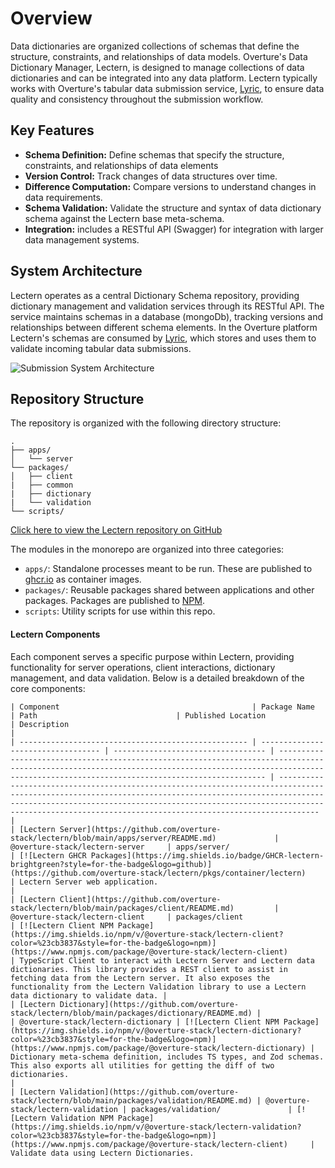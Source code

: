 # Overview

Data dictionaries are organized collections of schemas that define the structure, constraints, and relationships of data models. Overture's Data Dictionary Manager, Lectern, is designed to manage collections of data dictionaries and can be integrated into any data platform. Lectern typically works with Overture's tabular data submission service, [Lyric](https://docs.overture.bio/docs/under-development/lyric/), to ensure data quality and consistency throughout the submission workflow.

## Key Features

- **Schema Definition:** Define schemas that specify the structure, constraints, and relationships of data elements
- **Version Control:** Track changes of data structures over time.
- **Difference Computation:** Compare versions to understand changes in data requirements.
- **Schema Validation:** Validate the structure and syntax of data dictionary schema against the Lectern base meta-schema.
- **Integration:** includes a RESTful API (Swagger) for integration with larger data management systems.

## System Architecture

Lectern operates as a central Dictionary Schema repository, providing dictionary management and validation services through its RESTful API. The service maintains schemas in a database (mongoDb), tracking versions and relationships between different schema elements. In the Overture platform Lectern's schemas are consumed by [Lyric](https://docs.overture.bio/docs/under-development/lyric/), which stores and uses them to validate incoming tabular data submissions.

![Submission System Architecture](./assets/submission-system.svg "Updated Overture Submission System")

## Repository Structure

The repository is organized with the following directory structure:

```
.
├── apps/
│   └── server
└── packages/
│   ├── client
|   ├── common
|   ├── dictionary
|   └── validation
└── scripts/
```

[Click here to view the Lectern repository on GitHub](https://github.com/overture-stack/lectern)

The modules in the monorepo are organized into three categories:

- `apps/`: Standalone processes meant to be run. These are published to [ghcr.io](https://ghcr.io) as container images.
- `packages/`: Reusable packages shared between applications and other packages. Packages are published to [NPM](https://npmjs.com).
- `scripts`: Utility scripts for use within this repo.

#### Lectern Components

Each component serves a specific purpose within Lectern, providing functionality for server operations, client interactions, dictionary management, and data validation. Below is a detailed breakdown of the core components:

    | Component                                           | Package Name                       | Path                               | Published Location                                                                                                                                                                                              | Description                                                                                                                                                                                                                                                                                       |
    | --------------------------------------------------- | ---------------------------------- | ---------------------------------- | --------------------------------------------------------------------------------------------------------------------------------------------------------------------------------------------------------------- | ------------------------------------------------------------------------------------------------------------------------------------------------------------------------------------------------------------------------------------------------------------------------------------------------- |
    | [Lectern Server](https://github.com/overture-stack/lectern/blob/main/apps/server/README.md)             | @overture-stack/lectern-server     | apps/server/                       | [![Lectern GHCR Packages](https://img.shields.io/badge/GHCR-lectern-brightgreen?style=for-the-badge&logo=github)](https://github.com/overture-stack/lectern/pkgs/container/lectern)                             | Lectern Server web application.                                                                                                                                                                                                                                                                   |
    | [Lectern Client](https://github.com/overture-stack/lectern/blob/main/packages/client/README.md)         | @overture-stack/lectern-client     | packages/client                    | [![Lectern Client NPM Package](https://img.shields.io/npm/v/@overture-stack/lectern-client?color=%23cb3837&style=for-the-badge&logo=npm)](https://www.npmjs.com/package/@overture-stack/lectern-client)         | TypeScript Client to interact with Lectern Server and Lectern data dictionaries. This library provides a REST client to assist in fetching data from the Lectern server. It also exposes the functionality from the Lectern Validation library to use a Lectern data dictionary to validate data. |
    | [Lectern Dictionary](https://github.com/overture-stack/lectern/blob/main/packages/dictionary/README.md) |                                    | @overture-stack/lectern-dictionary | [![Lectern Client NPM Package](https://img.shields.io/npm/v/@overture-stack/lectern-dictionary?color=%23cb3837&style=for-the-badge&logo=npm)](https://www.npmjs.com/package/@overture-stack/lectern-dictionary) | Dictionary meta-schema definition, includes TS types, and Zod schemas. This also exports all utilities for getting the diff of two dictionaries.                                                                                                                                                  |
    | [Lectern Validation](https://github.com/overture-stack/lectern/blob/main/packages/validation/README.md) | @overture-stack/lectern-validation | packages/validation/               | [![Lectern Validation NPM Package](https://img.shields.io/npm/v/@overture-stack/lectern-validation?color=%23cb3837&style=for-the-badge&logo=npm)](https://www.npmjs.com/package/@overture-stack/lectern-client)     | Validate data using Lectern Dictionaries.
